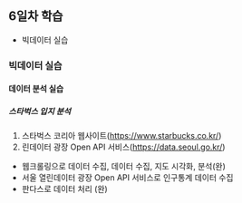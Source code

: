 ## 6일차 학습
- 빅데이터 실습

### 빅데이터 실습
#### 데이터 분석 실습

##### 스타벅스 입지 분석
1. 스타벅스 코리아 웹사이트(https://www.starbucks.co.kr/)
2. 린데이터 광장 Open API 서비스(https://data.seoul.go.kr/)

- 웹크롤링으로 데이터 수집, 데이터 수집, 지도 시각화, 분석(완)
- 서울 열린데이터 광장 Open API 서비스로 인구통계 데이터 수집
- 판다스로 데이터 처리 (완)